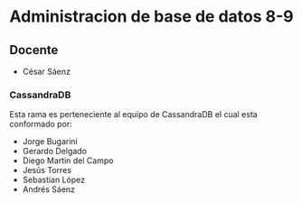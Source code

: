 # Administracion de base de datos 8-9

## Docente

* César Sáenz

### CassandraDB

Esta rama es perteneciente al equipo de CassandraDB el cual esta conformado por:

* Jorge Bugarini
* Gerardo Delgado
* Diego Martin del Campo
* Jesús Torres
* Sebastian López
* Andrés Sáenz
